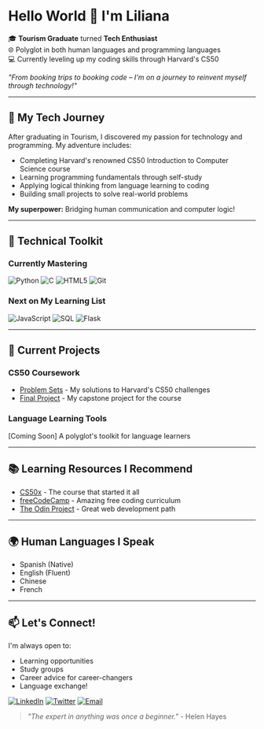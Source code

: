 # Hello World 👋 I'm Liliana

🎓 **Tourism Graduate** turned **Tech Enthusiast**  
🌐 Polyglot in both human languages and programming languages  
💻 Currently leveling up my coding skills through Harvard's CS50  

*"From booking trips to booking code – I'm on a journey to reinvent myself through technology!"*

---

## 🚀 My Tech Journey

After graduating in Tourism, I discovered my passion for technology and programming. My adventure includes:
- Completing Harvard's renowned CS50 Introduction to Computer Science course
- Learning programming fundamentals through self-study
- Applying logical thinking from language learning to coding
- Building small projects to solve real-world problems

**My superpower:** Bridging human communication and computer logic!

---

## 🔧 Technical Toolkit

### Currently Mastering
![Python](https://img.shields.io/badge/Python-3776AB?style=for-the-badge&logo=python&logoColor=white)
![C](https://img.shields.io/badge/C-00599C?style=for-the-badge&logo=c&logoColor=white)
![HTML5](https://img.shields.io/badge/HTML5-E34F26?style=for-the-badge&logo=html5&logoColor=white)
![Git](https://img.shields.io/badge/Git-F05032?style=for-the-badge&logo=git&logoColor=white)

### Next on My Learning List
![JavaScript](https://img.shields.io/badge/JavaScript-F7DF1E?style=for-the-badge&logo=javascript&logoColor=black)
![SQL](https://img.shields.io/badge/SQL-4479A1?style=for-the-badge&logo=postgresql&logoColor=white)
![Flask](https://img.shields.io/badge/Flask-000000?style=for-the-badge&logo=flask&logoColor=white)

---

## 🌱 Current Projects

### CS50 Coursework
- [Problem Sets](https://github.com/[YourUsername]/CS50-Solutions) - My solutions to Harvard's CS50 challenges
- [Final Project](https://github.com/[YourUsername]/CS50-Final) - My capstone project for the course

### Language Learning Tools
[Coming Soon] A polyglot's toolkit for language learners

---

## 📚 Learning Resources I Recommend
- [CS50x](https://cs50.harvard.edu/x/) - The course that started it all
- [freeCodeCamp](https://www.freecodecamp.org/) - Amazing free coding curriculum
- [The Odin Project](https://www.theodinproject.com/) - Great web development path

---

## 🌍 Human Languages I Speak
- Spanish (Native)
- English (Fluent)
- Chinese
- French

---

## 📫 Let's Connect!

I'm always open to:
- Learning opportunities
- Study groups
- Career advice for career-changers
- Language exchange!

[![LinkedIn](https://img.shields.io/badge/LinkedIn-Connect-blue?style=flat&logo=linkedin)](https://linkedin.com/in/[YourProfile])
[![Twitter](https://img.shields.io/badge/Twitter-Follow_me-1DA1F2?style=flat&logo=twitter)](https://twitter.com/[YourHandle])
[![Email](https://img.shields.io/badge/Email_Me-D14836?style=flat&logo=gmail&logoColor=white)](mailto:your@email.com)

> *"The expert in anything was once a beginner."* - Helen Hayes
